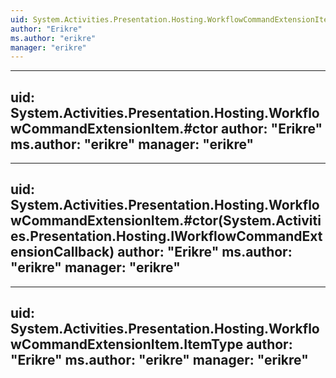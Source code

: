```yaml
---
uid: System.Activities.Presentation.Hosting.WorkflowCommandExtensionItem
author: "Erikre"
ms.author: "erikre"
manager: "erikre"
---
```


---
uid: System.Activities.Presentation.Hosting.WorkflowCommandExtensionItem.#ctor
author: "Erikre"
ms.author: "erikre"
manager: "erikre"
---

---
uid: System.Activities.Presentation.Hosting.WorkflowCommandExtensionItem.#ctor(System.Activities.Presentation.Hosting.IWorkflowCommandExtensionCallback)
author: "Erikre"
ms.author: "erikre"
manager: "erikre"
---

---
uid: System.Activities.Presentation.Hosting.WorkflowCommandExtensionItem.ItemType
author: "Erikre"
ms.author: "erikre"
manager: "erikre"
---
